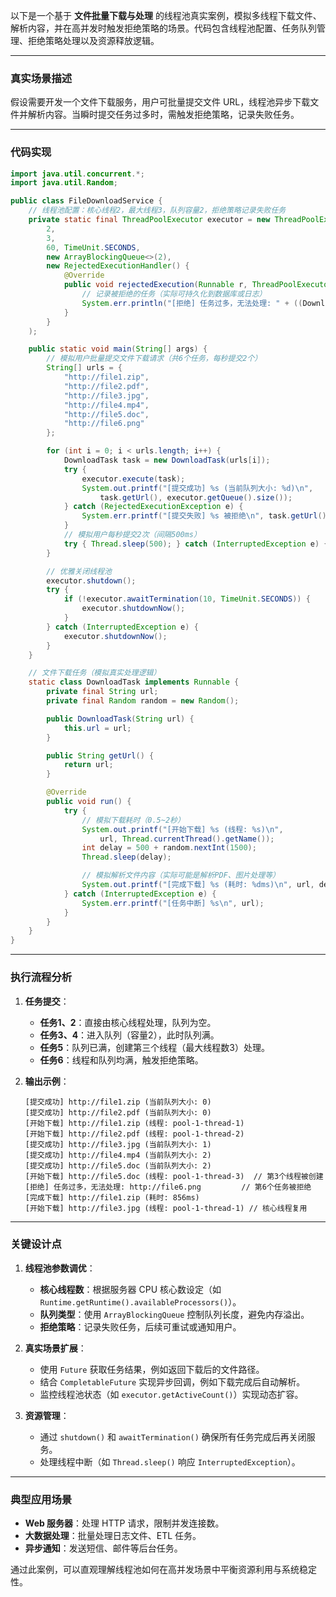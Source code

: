 以下是一个基于 **文件批量下载与处理** 的线程池真实案例，模拟多线程下载文件、解析内容，并在高并发时触发拒绝策略的场景。代码包含线程池配置、任务队列管理、拒绝策略处理以及资源释放逻辑。

---

### 真实场景描述
假设需要开发一个文件下载服务，用户可批量提交文件 URL，线程池异步下载文件并解析内容。当瞬时提交任务过多时，需触发拒绝策略，记录失败任务。

---

### 代码实现
```java
import java.util.concurrent.*;
import java.util.Random;

public class FileDownloadService {
    // 线程池配置：核心线程2，最大线程3，队列容量2，拒绝策略记录失败任务
    private static final ThreadPoolExecutor executor = new ThreadPoolExecutor(
        2, 
        3, 
        60, TimeUnit.SECONDS,
        new ArrayBlockingQueue<>(2),
        new RejectedExecutionHandler() {
            @Override
            public void rejectedExecution(Runnable r, ThreadPoolExecutor executor) {
                // 记录被拒绝的任务（实际可持久化到数据库或日志）
                System.err.println("[拒绝] 任务过多，无法处理: " + ((DownloadTask) r).getUrl());
            }
        }
    );

    public static void main(String[] args) {
        // 模拟用户批量提交文件下载请求（共6个任务，每秒提交2个）
        String[] urls = {
            "http://file1.zip",
            "http://file2.pdf",
            "http://file3.jpg",
            "http://file4.mp4",
            "http://file5.doc",
            "http://file6.png"
        };

        for (int i = 0; i < urls.length; i++) {
            DownloadTask task = new DownloadTask(urls[i]);
            try {
                executor.execute(task);
                System.out.printf("[提交成功] %s (当前队列大小: %d)\n", 
                    task.getUrl(), executor.getQueue().size());
            } catch (RejectedExecutionException e) {
                System.err.printf("[提交失败] %s 被拒绝\n", task.getUrl());
            }
            // 模拟用户每秒提交2次（间隔500ms）
            try { Thread.sleep(500); } catch (InterruptedException e) { e.printStackTrace(); }
        }

        // 优雅关闭线程池
        executor.shutdown();
        try {
            if (!executor.awaitTermination(10, TimeUnit.SECONDS)) {
                executor.shutdownNow();
            }
        } catch (InterruptedException e) {
            executor.shutdownNow();
        }
    }

    // 文件下载任务（模拟真实处理逻辑）
    static class DownloadTask implements Runnable {
        private final String url;
        private final Random random = new Random();

        public DownloadTask(String url) {
            this.url = url;
        }

        public String getUrl() {
            return url;
        }

        @Override
        public void run() {
            try {
                // 模拟下载耗时（0.5~2秒）
                System.out.printf("[开始下载] %s (线程: %s)\n", 
                    url, Thread.currentThread().getName());
                int delay = 500 + random.nextInt(1500);
                Thread.sleep(delay);

                // 模拟解析文件内容（实际可能是解析PDF、图片处理等）
                System.out.printf("[完成下载] %s (耗时: %dms)\n", url, delay);
            } catch (InterruptedException e) {
                System.err.printf("[任务中断] %s\n", url);
            }
        }
    }
}
```

---

### 执行流程分析
1. **任务提交**：
   - **任务1、2**：直接由核心线程处理，队列为空。
   - **任务3、4**：进入队列（容量2），此时队列满。
   - **任务5**：队列已满，创建第三个线程（最大线程数3）处理。
   - **任务6**：线程和队列均满，触发拒绝策略。

2. **输出示例**：
   ```
   [提交成功] http://file1.zip (当前队列大小: 0)
   [提交成功] http://file2.pdf (当前队列大小: 0)
   [开始下载] http://file1.zip (线程: pool-1-thread-1)
   [开始下载] http://file2.pdf (线程: pool-1-thread-2)
   [提交成功] http://file3.jpg (当前队列大小: 1)
   [提交成功] http://file4.mp4 (当前队列大小: 2)
   [提交成功] http://file5.doc (当前队列大小: 2)
   [开始下载] http://file5.doc (线程: pool-1-thread-3)  // 第3个线程被创建
   [拒绝] 任务过多，无法处理: http://file6.png         // 第6个任务被拒绝
   [完成下载] http://file1.zip (耗时: 856ms)
   [开始下载] http://file3.jpg (线程: pool-1-thread-1) // 核心线程复用
   ```

---

### 关键设计点
1. **线程池参数调优**：
   - **核心线程数**：根据服务器 CPU 核心数设定（如 `Runtime.getRuntime().availableProcessors()`）。
   - **队列类型**：使用 `ArrayBlockingQueue` 控制队列长度，避免内存溢出。
   - **拒绝策略**：记录失败任务，后续可重试或通知用户。

2. **真实场景扩展**：
   - 使用 `Future` 获取任务结果，例如返回下载后的文件路径。
   - 结合 `CompletableFuture` 实现异步回调，例如下载完成后自动解析。
   - 监控线程池状态（如 `executor.getActiveCount()`）实现动态扩容。

3. **资源管理**：
   - 通过 `shutdown()` 和 `awaitTermination()` 确保所有任务完成后再关闭服务。
   - 处理线程中断（如 `Thread.sleep()` 响应 `InterruptedException`）。

---

### 典型应用场景
- **Web 服务器**：处理 HTTP 请求，限制并发连接数。
- **大数据处理**：批量处理日志文件、ETL 任务。
- **异步通知**：发送短信、邮件等后台任务。

通过此案例，可以直观理解线程池如何在高并发场景中平衡资源利用与系统稳定性。
